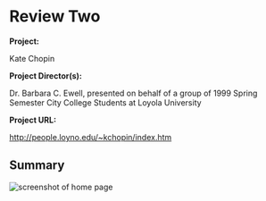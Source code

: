 # Review Two

**Project:** 

Kate Chopin

**Project Director(s):** 

Dr. Barbara C. Ewell, presented on behalf of a group of 1999 Spring Semester City College Students at Loyola University

**Project URL:**

http://people.loyno.edu/~kchopin/index.htm


## Summary 


![screenshot of home page](https://kaylac1.github.io/KaylaC/images/Home.png)
